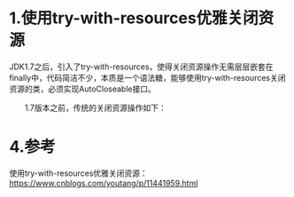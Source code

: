 # 1.使用try-with-resources优雅关闭资源
JDK1.7之后，引入了try-with-resources，使得关闭资源操作无需层层嵌套在finally中，代码简洁不少，本质是一个语法糖，能够使用try-with-resources关闭资源的类，必须实现AutoCloseable接口。

　　1.7版本之前，传统的关闭资源操作如下：

# 4.参考
使用try-with-resources优雅关闭资源：
https://www.cnblogs.com/youtang/p/11441959.html

